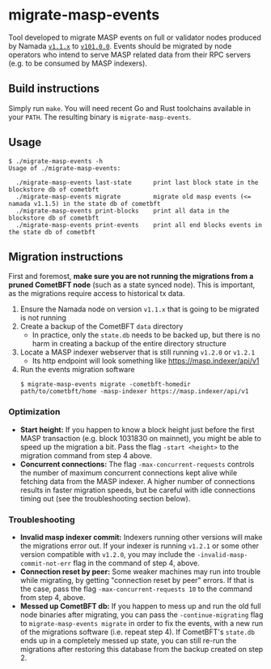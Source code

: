 # migrate-masp-events

Tool developed to migrate MASP events on full or validator nodes
produced by Namada [`v1.1.x`](https://github.com/anoma/namada/releases/tag/v1.1.5) to [`v101.0.0`](https://github.com/anoma/namada/releases/tag/v101.0.0).
Events should be migrated by node operators who intend to serve
MASP related data from their RPC servers (e.g. to be consumed by
MASP indexers).

## Build instructions

Simply run `make`. You will need recent Go and Rust toolchains
available in your `PATH`. The resulting binary is `migrate-masp-events`.

## Usage
```
$ ./migrate-masp-events -h
Usage of ./migrate-masp-events:

  ./migrate-masp-events last-state      print last block state in the blockstore db of cometbft
  ./migrate-masp-events migrate         migrate old masp events (<= namada v1.1.5) in the state db of cometbft
  ./migrate-masp-events print-blocks    print all data in the blockstore db of cometbft
  ./migrate-masp-events print-events    print all end blocks events in the state db of cometbft
```

## Migration instructions

First and foremost, **make sure you are not running the migrations
from a pruned CometBFT node** (such as a state synced node). This is
important, as the migrations require access to historical tx data.

1. Ensure the Namada node on version `v1.1.x` that is going to
   be migrated is not running
2. Create a backup of the CometBFT `data` directory
    - In practice, only the `state.db` needs to be backed up,
      but there is no harm in creating a backup of the entire
      directory structure
3. Locate a MASP indexer webserver that is still running `v1.2.0` or `v1.2.1`
    - Its http endpoint will look something like <https://masp.indexer/api/v1>
4. Run the events migration software
    ```
    $ migrate-masp-events migrate -cometbft-homedir path/to/cometbft/home -masp-indexer https://masp.indexer/api/v1
    ```

### Optimization

- **Start height:** If you happen to know a block height just before
the first MASP transaction (e.g. block 1031830 on mainnet), you might
be able to speed up the migration a bit. Pass the flag `-start <height>`
to the migration command from step 4 above.
- **Concurrent connections:** The flag `-max-concurrent-requests` controls
the number of maximum concurrent connections kept alive while fetching data
from the MASP indexer. A higher number of connections results in faster
migration speeds, but be careful with idle connections timing out (see
the troubleshooting section below).

### Troubleshooting

- **Invalid masp indexer commit:** Indexers running other versions will
make the migrations error out. If your indexer is running `v1.2.1` or
some other version compatible with `v1.2.0`, you may include the
`-invalid-masp-commit-not-err` flag in the command of step 4, above.
- **Connection reset by peer:** Some weaker machines may run into trouble while
migrating, by getting "connection reset by peer" errors. If that is the case,
pass the flag `-max-concurrent-requests 10` to the command from step 4, above.
- **Messed up CometBFT db:** If you happen to mess up and run the old full
node binaries after migrating, you can pass the `-continue-migrating` flag
to `migrate-masp-events migrate` in order to fix the events, with a new run
of the migrations software (i.e. repeat step 4). If CometBFT's `state.db`
ends up in a completely messed up state, you can still re-run the migrations
after restoring this database from the backup created on step 2.
